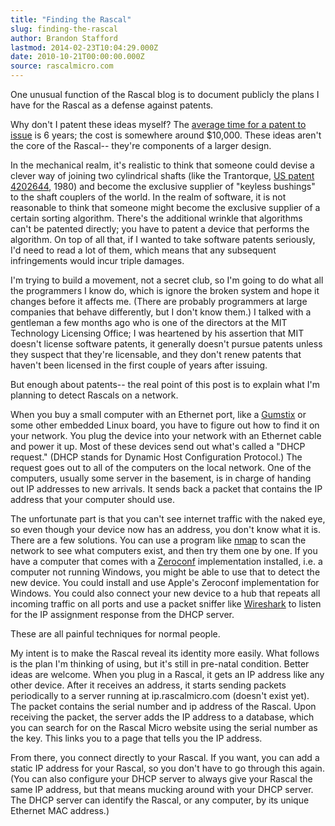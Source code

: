 ```yaml
---
title: "Finding the Rascal"
slug: finding-the-rascal
author: Brandon Stafford
lastmod: 2014-02-23T10:04:29.000Z
date: 2010-10-21T00:00:00.000Z
source: rascalmicro.com
---
```

One unusual function of the Rascal blog is to document publicly the plans I have for the Rascal as a defense against patents.

Why don't I patent these ideas myself? The [average time for a patent to issue][1] is 6 years; the cost is somewhere around $10,000. These ideas aren't the core of the Rascal-- they're components of a larger design.

In the mechanical realm, it's realistic to think that someone could devise a clever way of joining two cylindrical shafts (like the Trantorque, [US patent 4202644][2], 1980) and become the exclusive supplier of "keyless bushings" to the shaft couplers of the world. In the realm of software, it is not reasonable to think that someone might become the exclusive supplier of a certain sorting algorithm. There's the additional wrinkle that algorithms can't be patented directly; you have to patent a device that performs the algorithm. On top of all that, if I wanted to take software patents seriously, I'd need to read a lot of them, which means that any subsequent infringements would incur triple damages.

I'm trying to build a movement, not a secret club, so I'm going to do what all the programmers I know do, which is ignore the broken system and hope it changes before it affects me. (There are probably programmers at large companies that behave differently, but I don't know them.) I talked with a gentleman a few months ago who is one of the directors at the MIT Technology Licensing Office; I was heartened by his assertion that MIT doesn't license software patents, it generally doesn't pursue patents unless they suspect that they're licensable, and they don't renew patents that haven't been licensed in the first couple of years after issuing.

But enough about patents-- the real point of this post is to explain what I'm planning to detect Rascals on a network.

When you buy a small computer with an Ethernet port, like a [Gumstix][3] or some other embedded Linux board, you have to figure out how to find it on your network. You plug the device into your network with an Ethernet cable and power it up. Most of these devices send out what's called a "DHCP request." (DHCP stands for Dynamic Host Configuration Protocol.) The request goes out to all of the computers on the local network. One of the computers, usually some server in the basement, is in charge of handing out IP addresses to new arrivals. It sends back a packet that contains the IP address that your computer should use.

The unfortunate part is that you can't see internet traffic with the naked eye, so even though your device now has an address, you don't know what it is. There are a few solutions. You can use a program like [nmap][4] to scan the network to see what computers exist, and then try them one by one. If you have a computer that comes with a [Zeroconf][5] implementation installed, i.e. a computer not running Windows, you might be able to use that to detect the new device. You could install and use Apple's Zeroconf implementation for Windows. You could also connect your new device to a hub that repeats all incoming traffic on all ports and use a packet sniffer like [Wireshark][6] to listen for the IP assignment response from the DHCP server.

These are all painful techniques for normal people.

My intent is to make the Rascal reveal its identity more easily. What follows is the plan I'm thinking of using, but it's still in pre-natal condition. Better ideas are welcome. When you plug in a Rascal, it gets an IP address like any other device. After it receives an address, it starts sending packets periodically to a server running at ip.rascalmicro.com (doesn't exist yet). The packet contains the serial number and ip address of the Rascal. Upon receiving the packet, the server adds the IP address to a database, which you can search for on the Rascal Micro website using the serial number as the key. This links you to a page that tells you the IP address.

From there, you connect directly to your Rascal. If you want, you can add a static IP address for your Rascal, so you don't have to go through this again. (You can also configure your DHCP server to always give your Rascal the same IP address, but that means mucking around with your DHCP server. The DHCP server can identify the Rascal, or any computer, by its unique Ethernet MAC address.)

[1]: http://www.uspto.gov/dashboards/patents/main.dashxml
[2]: http://www.google.com/patents?vid=USPAT4202644
[3]: http://www.gumstix.com/store/catalog/product_info.php?products_id=251
[4]: http://nmap.org/
[5]: http://www.zeroconf.org/
[6]: http://www.wireshark.org/